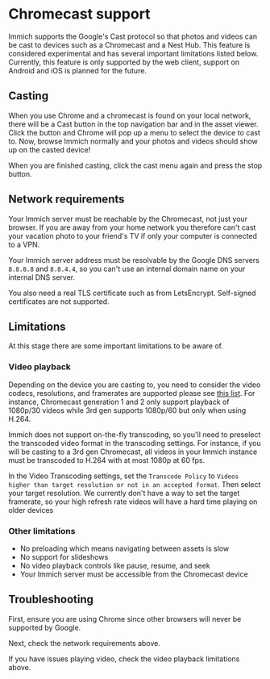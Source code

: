 # Chromecast support

Immich supports the Google's Cast protocol so that photos and videos can be cast to devices such as a Chromecast and a Nest Hub. This feature is considered experimental and has several important limitations listed below. Currently, this feature is only supported by the web client, support on Android and iOS is planned for the future.

## Casting

When you use Chrome and a chromecast is found on your local network, there will be a Cast button in the top navigation bar and in the asset viewer.  Click the button and Chrome will pop up a menu to select the device to cast to. Now, browse Immich normally and your photos and videos should show up on the casted device!

When you are finished casting, click the cast menu again and press the stop button.

## Network requirements
Your Immich server must be reachable by the Chromecast, not just your browser. If you are away from your home network you therefore can't cast your vacation photo to your friend's TV if only your computer is connected to a VPN.

Your Immich server address must be resolvable by the Google DNS servers `8.8.8.8` and `8.8.4.4`, so you can't use an internal domain name on your internal DNS server.

You also need a real TLS certificate such as from LetsEncrypt. Self-signed certificates are not supported.

## Limitations

At this stage there are some important limitations to be aware of.

### Video playback
Depending on the device you are casting to, you need to consider the video codecs, resolutions, and framerates are supported please see [this list](https://developers.google.com/cast/docs/media#video_codecs). For instance, Chromecast generation 1 and 2 only support playback of 1080p/30 videos while 3rd gen supports 1080p/60 but only when using H.264.
  
Immich does not support on-the-fly transcoding, so you'll need to preselect the transcoded video format in the transcoding settings. For instance, if you will be casting to a 3rd gen Chromecast, all videos in your Immich instance must be transcoded to H.264 with at most 1080p at 60 fps. 

In the Video Transcoding settings, set the `Transcode Policy` to `Videos higher than target resolution or not in an accepted format`. Then select your target resolution. We currently don't have a way to set the target framerate, so your high refresh rate videos will have a hard time playing on older devices


### Other limitations
- No preloading which means navigating between assets is slow
- No support for slideshows
- No video playback controls like pause, resume, and seek
- Your Immich server must be accessible from the Chromecast device

## Troubleshooting

First, ensure you are using Chrome since other browsers will never be supported by Google.

Next, check the network requirements above.

If you have issues playing video, check the video playback limitations above.